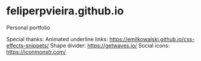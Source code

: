 # feliperpvieira.github.io

Personal portfolio

Special thanks:
Animated underline links: https://emilkowalski.github.io/css-effects-snippets/
Shape divider: https://getwaves.io/
Social icons: https://iconmonstr.com/

